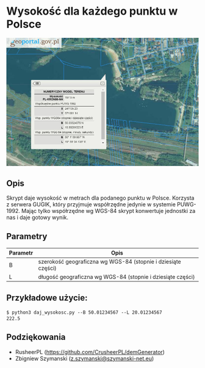 # Wysokość dla każdego punktu w Polsce

![alt text](https://raw.githubusercontent.com/majki09/daj_wysokosc/master/obrazek.jpg "Przykładowy widok w geoportalu.")

## Opis
Skrypt daje wysokość w metrach dla podanego punktu w Polsce. Korzysta z serwera GUGIK, który przyjmuje współrzędne 
jedynie w systemie PUWG-1992. Mając tylko współrzędne wg WGS-84 skrypt konwertuje jednostki za nas i
daje gotowy wynik.


## Parametry

| Parametr | Opis |
|--|--|
| B | szerokość geograficzna wg WGS-84 (stopnie i dziesiąte części) |
| L | długość geograficzna wg WGS-84 (stopnie i dziesiąte części) |

## Przykładowe użycie:

    $ python3 daj_wysokosc.py --B 50.01234567 --L 20.01234567
    222.5

## Podziękowania
- RusheerPL (https://github.com/CrusheerPL/demGenerator)
- Zbigniew Szymanski (z.szymanski@szymanski-net.eu)
